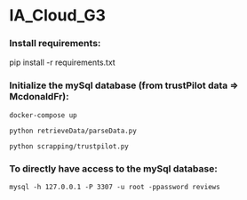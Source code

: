 # IA_Cloud_G3

### Install requirements:

pip install -r requirements.txt

### Initialize the mySql database (from trustPilot data => McdonaldFr):

```docker-compose up```

```python retrieveData/parseData.py```

```python scrapping/trustpilot.py ```

### To directly have access to the mySql database:

```mysql -h 127.0.0.1 -P 3307 -u root -ppassword reviews```
